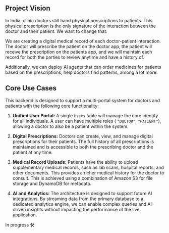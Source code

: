 ## Project Vision

In India, clinic doctors still hand physical prescriptions to patients. This physical prescription is the only signature of the interaction between the doctor and their patient. We want to change that.

We are creating a digital medical record of each doctor-patient interaction. The doctor will prescribe the patient on the doctor app, the patient will receive the prescription on the patients app, and we will maintain each record for both the parties to review anytime and have a history of.

Additionally, we can deploy AI agents that can order medicines for patients based on the prescriptions, help doctors find patterns, among a lot more.

## Core Use Cases

This backend is designed to support a multi-portal system for doctors and patients with the following core functionality:

1.  **Unified User Portal:** A single `Users` table will manage the core identity for all individuals. A user can have multiple roles ( `"DOCTOR"`, `"PATIENT"`), allowing a doctor to also be a patient within the system.

2.  **Digital Prescriptions:** Doctors can create, view, and manage digital prescriptions for their patients. The full history of all prescriptions is maintained and is accessible to both the prescribing doctor and the patient at any time.

3.  **Medical Record Uploads:** Patients have the ability to upload supplementary medical records, such as lab scans, hospital reports, and other documents. This provides a richer medical history for the doctor to consult. This is achieved using a combination of Amazon S3 for file storage and DynamoDB for metadata.

4.  **AI and Analytics:** The architecture is designed to support future AI integrations. By streaming data from the primary database to a dedicated analytics engine, we can enable complex queries and AI-driven insights without impacting the performance of the live application.

In progress 🛠️
